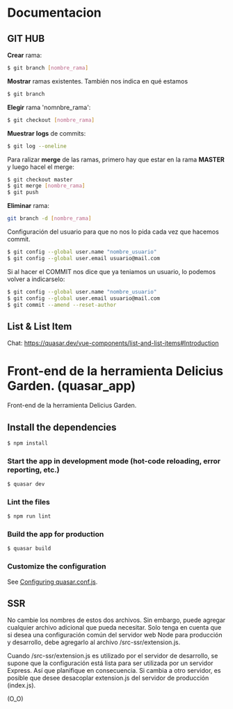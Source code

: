 # Documentacion

## GIT HUB

**Crear** rama:
```bash
$ git branch [nombre_rama] 
```

**Mostrar** ramas existentes. También nos indica en qué estamos
```bash
$ git branch
```

**Elegir** rama 'nomnbre_rama':
```bash
$ git checkout [nombre_rama]
```

**Muestrar** **logs** de commits:
```bash
$ git log --oneline
```

Para ralizar **merge** de las ramas, primero hay que estar en la rama **MASTER** y luego hacel el merge:
```bash
$ git checkout master
$ git merge [nombre_rama]
$ git push
```

**Eliminar** rama:
```bash
git branch -d [nombre_rama]
```

Configuración del usuario para que no nos lo pida cada  vez que hacemos commit.
```bash
$ git config --global user.name "nombre_usuario"
$ git config --global user.email usuario@mail.com
```
Si al hacer el COMMIT nos dice que ya teniamos un usuario, lo podemos volver a indicarselo:
```bash
$ git config --global user.name "nombre_usuario"
$ git config --global user.email usuario@mail.com
$ git commit --amend --reset-author
```

## List & List Item
Chat:
https://quasar.dev/vue-components/list-and-list-items#Introduction

# Front-end de la herramienta Delicius Garden. (quasar_app)

Front-end de la herramienta Delicius Garden.

## Install the dependencies
```bash
$ npm install
```

### Start the app in development mode (hot-code reloading, error reporting, etc.)
```bash
$ quasar dev
```

### Lint the files
```bash
$ npm run lint
```

### Build the app for production
```bash
$ quasar build
```

### Customize the configuration
See [Configuring quasar.conf.js](https://quasar.dev/quasar-cli/quasar-conf-js).


## SSR
No cambie los nombres de estos dos archivos. Sin embargo, puede agregar cualquier archivo adicional que pueda necesitar. Solo tenga en cuenta que si desea una configuración común del servidor web Node para producción y desarrollo, debe agregarlo al archivo /src-ssr/extension.js.

Cuando /src-ssr/extension.js es utilizado por el servidor de desarrollo, se supone que la configuración está lista para ser utilizada por un servidor Express. Así que planifique en consecuencia. Si cambia a otro servidor, es posible que desee desacoplar extension.js del servidor de producción (index.js).

(O_O)